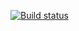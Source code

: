[![Build status](https://ci.appveyor.com/api/projects/status/xw9n8w536ww5bv7n/branch/main?svg=true)](https://ci.appveyor.com/project/ArthurQAJun/selenidehomework/branch/main)
